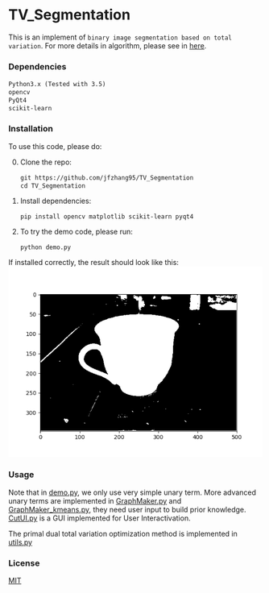 # TV_Segmentation

This is an implement of ```binary image segmentation based on total variation```. For more details in algorithm, please see in [here](https://github.com/jfzhang95/TV_Segmentation/blob/master/notes.pdf).

### Dependencies
```
Python3.x (Tested with 3.5)
opencv
PyQt4
scikit-learn
```

### Installation
To use this code, please do:


0. Clone the repo:
    ```Shell
    git https://github.com/jfzhang95/TV_Segmentation
    cd TV_Segmentation
    ```
1. Install dependencies:
    ```Shell
    pip install opencv matplotlib scikit-learn pyqt4
    ```

2. To try the demo code, please run:
    ```Shell
    python demo.py
    ```

If installed correctly, the result should look like this:
![results](doc/result.png)

### Usage
Note that in [demo.py](https://github.com/jfzhang95/TV_Segmentation/blob/master/demo.py), we only use very simple unary term. More advanced unary terms are implemented in [GraphMaker.py](https://github.com/jfzhang95/TV_Segmentation/blob/master/GraphMaker.py) and [GraphMaker_kmeans.py](https://github.com/jfzhang95/TV_Segmentation/blob/master/GraphMaker_kmeans.py), they need user input to build prior knowledge. [CutUI.py](https://github.com/jfzhang95/TV_Segmentation/blob/master/CutUI.py) is a GUI implemented for User Interactivation.

The primal dual total variation optimization method is implemented in [utils.py](https://github.com/jfzhang95/TV_Segmentation/blob/master/utils.py)

### License
[MIT](https://github.com/jfzhang95/TV_Segmentation/blob/master/LICENSE)

